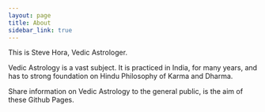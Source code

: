 ```yaml
---
layout: page
title: About
sidebar_link: true
---
```


This is Steve Hora, Vedic Astrologer.  

Vedic Astrology is a vast subject. It is practiced in India, for many years, and has to strong foundation
on Hindu Philosophy of Karma and Dharma.  

Share information on Vedic Astrology to the general public, is the aim of these Github Pages.  
